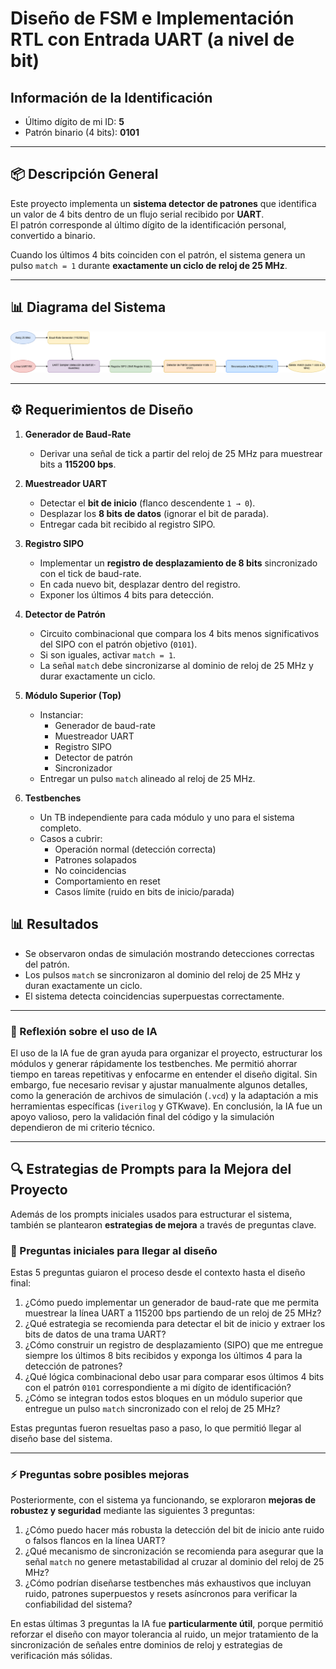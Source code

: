 # Diseño de FSM e Implementación RTL con Entrada UART (a nivel de bit)

## Información de la Identificación
- Último dígito de mi ID: **5**
- Patrón binario (4 bits): **0101**

---

## 📦 Descripción General
Este proyecto implementa un **sistema detector de patrones** que identifica un valor de 4 bits dentro de un flujo serial recibido por **UART**.  
El patrón corresponde al último dígito de la identificación personal, convertido a binario.  

Cuando los últimos 4 bits coinciden con el patrón, el sistema genera un pulso `match = 1` durante **exactamente un ciclo de reloj de 25 MHz**.  

---

## 📊 Diagrama del Sistema

![Diagrama en bloques del detector de patrones con UART](Diagrama%20fsm_uart.drawio.png)

---

## ⚙️ Requerimientos de Diseño

1. **Generador de Baud-Rate**  
   - Derivar una señal de tick a partir del reloj de 25 MHz para muestrear bits a **115200 bps**.  

2. **Muestreador UART**  
   - Detectar el **bit de inicio** (flanco descendente `1 → 0`).  
   - Desplazar los **8 bits de datos** (ignorar el bit de parada).  
   - Entregar cada bit recibido al registro SIPO.  

3. **Registro SIPO**  
   - Implementar un **registro de desplazamiento de 8 bits** sincronizado con el tick de baud-rate.  
   - En cada nuevo bit, desplazar dentro del registro.  
   - Exponer los últimos 4 bits para detección.  

4. **Detector de Patrón**  
   - Circuito combinacional que compara los 4 bits menos significativos del SIPO con el patrón objetivo (`0101`).  
   - Si son iguales, activar `match = 1`.  
   - La señal `match` debe sincronizarse al dominio de reloj de 25 MHz y durar exactamente un ciclo.  

5. **Módulo Superior (Top)**  
   - Instanciar:  
     - Generador de baud-rate  
     - Muestreador UART  
     - Registro SIPO  
     - Detector de patrón  
     - Sincronizador  
   - Entregar un pulso `match` alineado al reloj de 25 MHz.  

6. **Testbenches**  
   - Un TB independiente para cada módulo y uno para el sistema completo.  
   - Casos a cubrir:  
     - Operación normal (detección correcta)  
     - Patrones solapados  
     - No coincidencias  
     - Comportamiento en reset  
     - Casos límite (ruido en bits de inicio/parada)  


## 📊 Resultados
- Se observaron ondas de simulación mostrando detecciones correctas del patrón.  
- Los pulsos `match` se sincronizaron al dominio del reloj de 25 MHz y duran exactamente un ciclo.  
- El sistema detecta coincidencias superpuestas correctamente.  

---

### 🤖 Reflexión sobre el uso de IA  

El uso de la IA fue de gran ayuda para organizar el proyecto, estructurar los módulos y generar rápidamente los testbenches. Me permitió ahorrar tiempo en tareas repetitivas y enfocarme en entender el diseño digital. Sin embargo, fue necesario revisar y ajustar manualmente algunos detalles, como la generación de archivos de simulación (`.vcd`) y la adaptación a mis herramientas específicas (`iverilog` y GTKwave). En conclusión, la IA fue un apoyo valioso, pero la validación final del código y la simulación dependieron de mi criterio técnico.  

---

## 🔍 Estrategias de Prompts para la Mejora del Proyecto  

Además de los prompts iniciales usados para estructurar el sistema, también se plantearon **estrategias de mejora** a través de preguntas clave.  

### 📌 Preguntas iniciales para llegar al diseño  
Estas 5 preguntas guiaron el proceso desde el contexto hasta el diseño final:  

1. ¿Cómo puedo implementar un generador de baud-rate que me permita muestrear la línea UART a 115200 bps partiendo de un reloj de 25 MHz?  
2. ¿Qué estrategia se recomienda para detectar el bit de inicio y extraer los bits de datos de una trama UART?  
3. ¿Cómo construir un registro de desplazamiento (SIPO) que me entregue siempre los últimos 8 bits recibidos y exponga los últimos 4 para la detección de patrones?  
4. ¿Qué lógica combinacional debo usar para comparar esos últimos 4 bits con el patrón `0101` correspondiente a mi dígito de identificación?  
5. ¿Cómo se integran todos estos bloques en un módulo superior que entregue un pulso `match` sincronizado con el reloj de 25 MHz?  

Estas preguntas fueron resueltas paso a paso, lo que permitió llegar al diseño base del sistema.  

---

### ⚡ Preguntas sobre posibles mejoras  
Posteriormente, con el sistema ya funcionando, se exploraron **mejoras de robustez y seguridad** mediante las siguientes 3 preguntas:  

1. ¿Cómo puedo hacer más robusta la detección del bit de inicio ante ruido o falsos flancos en la línea UART?  
2. ¿Qué mecanismo de sincronización se recomienda para asegurar que la señal `match` no genere metastabilidad al cruzar al dominio del reloj de 25 MHz?  
3. ¿Cómo podrían diseñarse testbenches más exhaustivos que incluyan ruido, patrones superpuestos y resets asíncronos para verificar la confiabilidad del sistema?  

En estas últimas 3 preguntas la IA fue **particularmente útil**, porque permitió reforzar el diseño con mayor tolerancia al ruido, un mejor tratamiento de la sincronización de señales entre dominios de reloj y estrategias de verificación más sólidas.  

